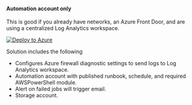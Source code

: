 #### Automation account only

This is good if you already have networks, an Azure Front Door, and are using a centralized Log Analytics workspace. 

[![Deploy to Azure](https://aka.ms/deploytoazurebutton)](https://portal.azure.com/#create/Microsoft.Template/uri/https://portal.azure.com/#create/Microsoft.Template/uri/https%3A%2F%2Fraw.githubusercontent.com%2FMicrosoftDocs%2FTrusted-Internet-Connection%2Fmain%2FArchitecture%2FFront%2520Door%2FAutomation%2520Account%2520Only%2Fazuredeploy.json)

Solution includes the following

- Configures Azure firewall diagnostic settings to send logs to Log Analytics workspace.
- Automation account with published runbook, schedule, and required AWSPowerShell module.
- Alert on failed jobs will trigger email.
- Storage account.
